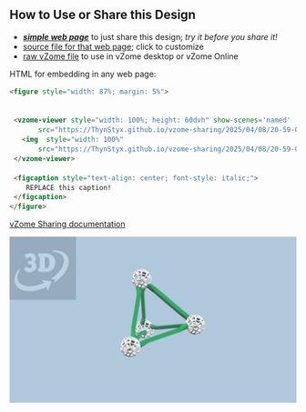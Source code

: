
## How to Use or Share this Design

 - [***simple web page***](<https://ThynStyx.github.io/vzome-sharing/2025/04/08/20-59-06-Platonic-Tetrahedron-in-green/>) to just share this design; *try it before you share it!*
 - [source file for that web page](<https://github.com/ThynStyx/vzome-sharing/edit/main/2025/04/08/20-59-06-Platonic-Tetrahedron-in-green/index.md>); click to customize
 - [raw vZome file](<https://raw.githubusercontent.com/ThynStyx/vzome-sharing/main/2025/04/08/20-59-06-Platonic-Tetrahedron-in-green/Platonic-Tetrahedron-in-green.vZome>) to use in vZome desktop or vZome Online
 
 HTML for embedding in any web page:
 ```html
<figure style="width: 87%; margin: 5%">
  
  
  <vzome-viewer style="width: 100%; height: 60dvh" show-scenes='named'
        src="https://ThynStyx.github.io/vzome-sharing/2025/04/08/20-59-06-Platonic-Tetrahedron-in-green/Platonic-Tetrahedron-in-green.vZome" >
    <img  style="width: 100%"
        src="https://ThynStyx.github.io/vzome-sharing/2025/04/08/20-59-06-Platonic-Tetrahedron-in-green/Platonic-Tetrahedron-in-green.png" >
  </vzome-viewer>

  <figcaption style="text-align: center; font-style: italic;">
     REPLACE this caption!
  </figcaption>
</figure>

 ```

[vZome Sharing documentation](https://vzome.github.io/vzome/sharing.html#how-it-works)

![Image](<Platonic-Tetrahedron-in-green.png>)

